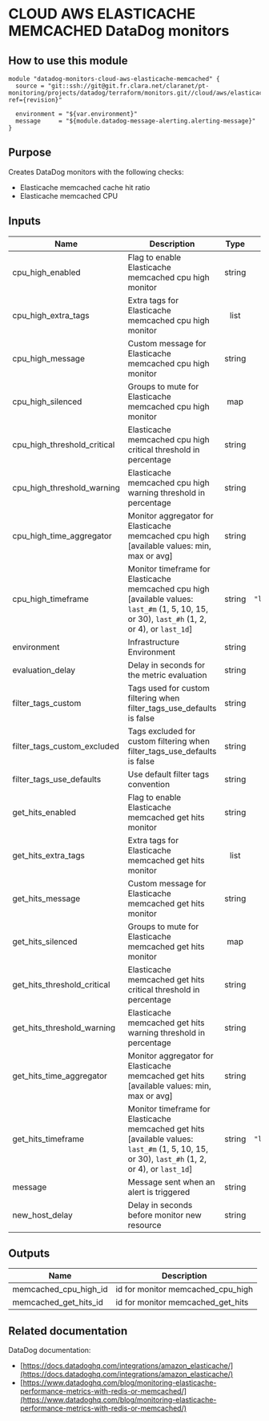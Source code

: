 # CLOUD AWS ELASTICACHE MEMCACHED DataDog monitors

## How to use this module

```
module "datadog-monitors-cloud-aws-elasticache-memcached" {
  source = "git::ssh://git@git.fr.clara.net/claranet/pt-monitoring/projects/datadog/terraform/monitors.git//cloud/aws/elasticache/memcached?ref={revision}"

  environment = "${var.environment}"
  message     = "${module.datadog-message-alerting.alerting-message}"
}

```

## Purpose

Creates DataDog monitors with the following checks:

- Elasticache memcached cache hit ratio
- Elasticache memcached CPU

## Inputs

| Name | Description | Type | Default | Required |
|------|-------------|:----:|:-----:|:-----:|
| cpu\_high\_enabled | Flag to enable Elasticache memcached cpu high monitor | string | `"true"` | no |
| cpu\_high\_extra\_tags | Extra tags for Elasticache memcached cpu high monitor | list | `[]` | no |
| cpu\_high\_message | Custom message for Elasticache memcached cpu high monitor | string | `""` | no |
| cpu\_high\_silenced | Groups to mute for Elasticache memcached cpu high monitor | map | `{}` | no |
| cpu\_high\_threshold\_critical | Elasticache memcached cpu high critical threshold in percentage | string | `"90"` | no |
| cpu\_high\_threshold\_warning | Elasticache memcached cpu high warning threshold in percentage | string | `"75"` | no |
| cpu\_high\_time\_aggregator | Monitor aggregator for Elasticache memcached cpu high [available values: min, max or avg] | string | `"min"` | no |
| cpu\_high\_timeframe | Monitor timeframe for Elasticache memcached cpu high [available values: `last_#m` (1, 5, 10, 15, or 30), `last_#h` (1, 2, or 4), or `last_1d`] | string | `"last_15m"` | no |
| environment | Infrastructure Environment | string | n/a | yes |
| evaluation\_delay | Delay in seconds for the metric evaluation | string | `"900"` | no |
| filter\_tags\_custom | Tags used for custom filtering when filter_tags_use_defaults is false | string | `"*"` | no |
| filter\_tags\_custom\_excluded | Tags excluded for custom filtering when filter_tags_use_defaults is false | string | `""` | no |
| filter\_tags\_use\_defaults | Use default filter tags convention | string | `"true"` | no |
| get\_hits\_enabled | Flag to enable Elasticache memcached get hits monitor | string | `"true"` | no |
| get\_hits\_extra\_tags | Extra tags for Elasticache memcached get hits monitor | list | `[]` | no |
| get\_hits\_message | Custom message for Elasticache memcached get hits monitor | string | `""` | no |
| get\_hits\_silenced | Groups to mute for Elasticache memcached get hits monitor | map | `{}` | no |
| get\_hits\_threshold\_critical | Elasticache memcached get hits critical threshold in percentage | string | `"60"` | no |
| get\_hits\_threshold\_warning | Elasticache memcached get hits warning threshold in percentage | string | `"80"` | no |
| get\_hits\_time\_aggregator | Monitor aggregator for Elasticache memcached get hits [available values: min, max or avg] | string | `"max"` | no |
| get\_hits\_timeframe | Monitor timeframe for Elasticache memcached get hits [available values: `last_#m` (1, 5, 10, 15, or 30), `last_#h` (1, 2, or 4), or `last_1d`] | string | `"last_15m"` | no |
| message | Message sent when an alert is triggered | string | n/a | yes |
| new\_host\_delay | Delay in seconds before monitor new resource | string | `"300"` | no |

## Outputs

| Name | Description |
|------|-------------|
| memcached\_cpu\_high\_id | id for monitor memcached_cpu_high |
| memcached\_get\_hits\_id | id for monitor memcached_get_hits |

## Related documentation

DataDog documentation:

* [https://docs.datadoghq.com/integrations/amazon_elasticache/](https://docs.datadoghq.com/integrations/amazon_elasticache/)
* [https://www.datadoghq.com/blog/monitoring-elasticache-performance-metrics-with-redis-or-memcached/](https://www.datadoghq.com/blog/monitoring-elasticache-performance-metrics-with-redis-or-memcached/)


